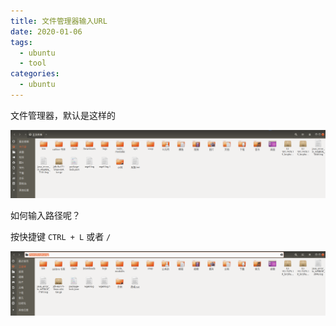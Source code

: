 ```yaml
---
title: 文件管理器输入URL
date: 2020-01-06
tags:
  - ubuntu
  - tool
categories:
  - ubuntu
---
```


文件管理器，默认是这样的


![](https://raw.githubusercontent.com/hzmming/myGraphBed/master/20200106162020.png)

如何输入路径呢？

按快捷键 <kbd>`CTRL + L`</kbd> 或者 <kbd>`/`</kbd>

![](https://raw.githubusercontent.com/hzmming/myGraphBed/master/20200106162147.png)